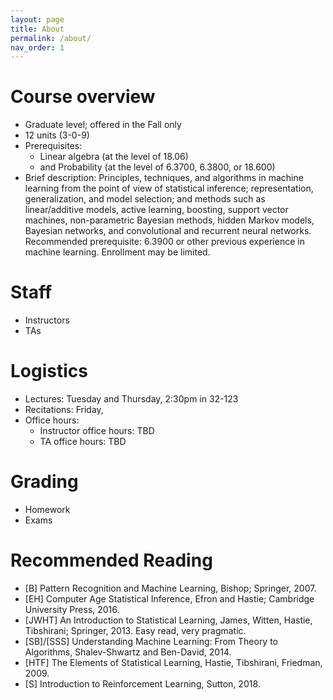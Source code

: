 ```yaml
---
layout: page
title: About
permalink: /about/
nav_order: 1
---
```


# Course overview

- Graduate level; offered in the Fall only
- 12 units (3-0-9)
- Prerequisites:
  - Linear algebra (at the level of 18.06)
  - and Probability (at the level of 6.3700, 6.3800, or 18.600)
- Brief description: Principles, techniques, and algorithms in machine learning from the point of view of statistical inference; representation, generalization, and model selection; and methods such as linear/additive models, active learning, boosting, support vector machines, non-parametric Bayesian methods, hidden Markov models, Bayesian networks, and convolutional and recurrent neural networks. Recommended prerequisite: 6.3900 or other previous experience in machine learning. Enrollment may be limited.

# Staff

- Instructors
- TAs

# Logistics

- Lectures: Tuesday and Thursday, 2:30pm in 32-123
- Recitations: Friday,
- Office hours:
  - Instructor office hours: TBD
  - TA office hours: TBD

# Grading

- Homework
- Exams

# Recommended Reading

- [B] Pattern Recognition and Machine Learning, Bishop; Springer, 2007.
- [EH] Computer Age Statistical Inference, Efron and Hastie; Cambridge University Press, 2016.
- [JWHT] An Introduction to Statistical Learning, James, Witten, Hastie, Tibshirani; Springer, 2013. Easy read, very pragmatic.
- [SB]/[SSS] Understanding Machine Learning: From Theory to Algorithms, Shalev-Shwartz and Ben-David, 2014.
- [HTF] The Elements of Statistical Learning, Hastie, Tibshirani, Friedman, 2009.
- [S] Introduction to Reinforcement Learning, Sutton, 2018.
